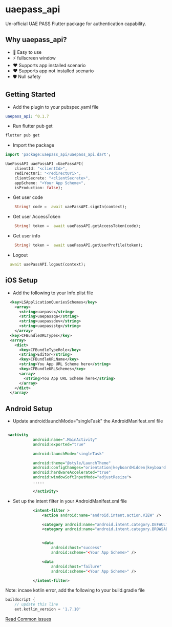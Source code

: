 # uaepass_api

Un-official UAE PASS Flutter package for authentication capability.


## Why uaepass_api?

- 🚀 Easy to use
- ⚡ fullscreen window
- ❤ Supports app installed scenario
- ❤ Supports app not installed scenario
- 🛡️ Null safety

## Getting Started

- Add the plugin to your pubspec.yaml file

```yaml
uaepass_api: ^0.1.7
```

- Run flutter pub get

```bash
flutter pub get
```

- Import the package

```dart
import 'package:uaepass_api/uaepass_api.dart';

UaePassAPI uaePassAPI =UaePassAPI(
    clientId: "<clientId>",
    redirectUri: "<redirectUri>",
    clientSecrete: "<clientSecrete>",
    appScheme: "<Your App Scheme>",
    isProduction: false);
```



- Get user code

```dart
    String? code =  await uaePassAPI.signIn(context);
```


- Get user AccessToken

```dart
    String? token =  await uaePassAPI.getAccessToken(code);
```


- Get user info

```dart
    String? token =  await uaePassAPI.getUserProfile(token);
```

- Logout

```dart
  await uaePassAPI.logout(context);
```




## iOS Setup

- Add the following to your Info.plist file

```xml
  <key>LSApplicationQueriesSchemes</key>
    <array>
      <string>uaepass</string>
      <string>uaepassqa</string>
      <string>uaepassdev</string>
      <string>uaepassstg</string>
    </array>
  <key>CFBundleURLTypes</key>
  <array>
    <dict>
      <key>CFBundleTypeRole</key>
      <string>Editor</string>
      <key>CFBundleURLName</key>
      <string>You App URL Scheme here</string>
      <key>CFBundleURLSchemes</key>
      <array>
        <string>You App URL Scheme here</string>
      </array>
    </dict>
  </array>
```

## Android Setup

- Update android:launchMode="singleTask" the AndroidManifest.xml file

```xml

 <activity
            android:name=".MainActivity"
            android:exported="true"

            android:launchMode="singleTask"

            android:theme="@style/LaunchTheme"
            android:configChanges="orientation|keyboardHidden|keyboard|screenSize|smallestScreenSize|locale|layoutDirection|fontScale|screenLayout|density|uiMode"
            android:hardwareAccelerated="true"
            android:windowSoftInputMode="adjustResize">
            .....

            </activity>

```

- Set up the intent filter in your AndroidManifest.xml file

```xml
            <intent-filter >
                <action android:name="android.intent.action.VIEW" />

                <category android:name="android.intent.category.DEFAULT" />
                <category android:name="android.intent.category.BROWSABLE" />


                <data
                    android:host="success"
                    android:scheme="<Your App Scheme>" />

                <data
                    android:host="failure"
                    android:scheme="<Your App Scheme>" />

            </intent-filter>

```

Note: incase kotlin error, add the following to your build.gradle file

```gradle
buildscript {
    // update this line
    ext.kotlin_version = '1.7.10'
```

[Read Common issues](https://docs.uaepass.ae/faq/common-integration-issues)
